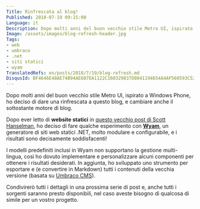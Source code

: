 ```yaml
---
Title: Rinfrescata al blog!
Published: 2018-07-19 09:15:00
Language: it
Description: Dopo molti anni del buon vecchio stile Metro UI, ispirato a Windows Phone, ho deciso di dare una rinfrescata a questo blog, e cambiare anche il sottostante motore di blog.
Image: /assets/images/blog-refresh-header.jpg
Tags:
- web
- umbraco
- .net
- siti statici
- wyam
TranslatedRefs: en/posts/2018/7/19/blog-refresh.md
DisqusId: BF4646E48AE74B94AE687EA1122C160329837D8041194654A4AF560593C52BAC
---
```

Dopo molti anni del buon vecchio stile Metro UI, ispirato a Windows Phone, ho deciso di dare una rinfrescata a questo blog, e cambiare anche il sottostante motore di blog.

Dopo ever letto di **website statici** in <a href="https://www.hanselman.com/blog/ExploringWyamANETStaticSiteContentGenerator.aspx" target="_blank">questo vecchio post di Scott Hanselman</a>, ho deciso di fare qualche esperimento con <a href="https://wyam.io/" target="_blank">**Wyam**</a>, un generatore di siti web statici .NET, molto modulare e configurabile, e i risultati sono decisamente soddisfacenti!

I modelli predefiniti inclusi in Wyam non supportano la gestione multi-lingua, cos&igrave; ho dovuto implementare e personalizzare alcuni componenti per ottenere i risultati desiderati. In aggiunta, ho sviluppato uno strumento per esportare e (e convertire in Markdown) tutti i contenuti della vecchia versione (basata su <a href="https://umbraco.com/" target="_blank">Umbraco CMS</a>).

Condivirer&ograve; tutti i dettagli in una prossima serie di post e, anche tutti i sorgenti saranno presto disponibili, nel caso aveste bisogno di qualcosa di simile per un vostro progetto.